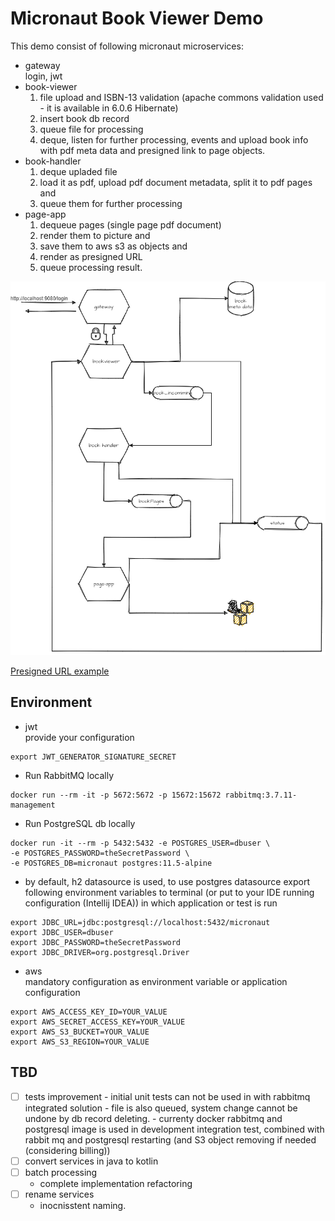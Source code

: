 # Micronaut Book Viewer Demo

This demo consist of following micronaut microservices:
 - gateway  
 login, jwt
 - book-viewer  
    1. file upload and ISBN-13 validation (apache commons validation used - it is available in 6.0.6 Hibernate)
    2. insert book db record
    3. queue file for processing
    4. deque, listen for further processing, events and upload book info with pdf meta data and presigned link to page objects.
 - book-handler
   1. deque upladed file
   2. load it as pdf, upload pdf document metadata, split it to pdf pages and 
   3. queue them for further processing 
 - page-app
    1. dequeue pages (single page pdf document)
    2. render them to picture and 
    3. save them to aws s3 as objects and
    4. render as presigned URL
    3. queue processing result.

![solution overview image](./doc/book_viewer_v0.png)

[Presigned URL example](https://my-s3-book-viewer.s3.eu-central-1.amazonaws.com/2-30?X-Amz-Algorithm=AWS4-HMAC-SHA256&X-Amz-Date=20201203T105331Z&X-Amz-SignedHeaders=host&X-Amz-Expires=172799&X-Amz-Credential=AKIA2U7EQHJ3UEC6D56Q%2F20201203%2Feu-central-1%2Fs3%2Faws4_request&X-Amz-Signature=66ec2e09ab5cf42d22344872d6c2fb5a0226e7f74a37dd0025f00dfabab044cd)




## Environment



- jwt  
provide your configuration
```shell script
export JWT_GENERATOR_SIGNATURE_SECRET
```
- Run RabbitMQ locally

```shell script
docker run --rm -it -p 5672:5672 -p 15672:15672 rabbitmq:3.7.11-management
```
- Run PostgreSQL db locally
```shell script
docker run -it --rm -p 5432:5432 -e POSTGRES_USER=dbuser \
-e POSTGRES_PASSWORD=theSecretPassword \
-e POSTGRES_DB=micronaut postgres:11.5-alpine
``` 
- by default, h2 datasource is used, to use postgres datasource
export following environment variables to terminal (or put to your IDE running configuration (Intellij IDEA)) in which application or test is run 
```shell script
export JDBC_URL=jdbc:postgresql://localhost:5432/micronaut
export JDBC_USER=dbuser
export JDBC_PASSWORD=theSecretPassword
export JDBC_DRIVER=org.postgresql.Driver
```

- aws  
mandatory configuration as environment variable or application configuration
```shell script
export AWS_ACCESS_KEY_ID=YOUR_VALUE
export AWS_SECRET_ACCESS_KEY=YOUR_VALUE
export AWS_S3_BUCKET=YOUR_VALUE
export AWS_S3_REGION=YOUR_VALUE
```
## TBD
- [ ] tests improvement
        - initial unit tests can not be used in with rabbitmq integrated solution 
        - file is also queued, system change cannot be undone by db record deleting.
        - currenty docker rabbitmq and postgresql image is used in development integration test, combined with rabbit mq 
        and postgresql restarting (and S3 object removing if needed (considering billing))   
- [ ] convert services in java to kotlin
- [ ] batch processing 
   - complete implementation refactoring
- [ ] rename services
    - inocnisstent naming. 

